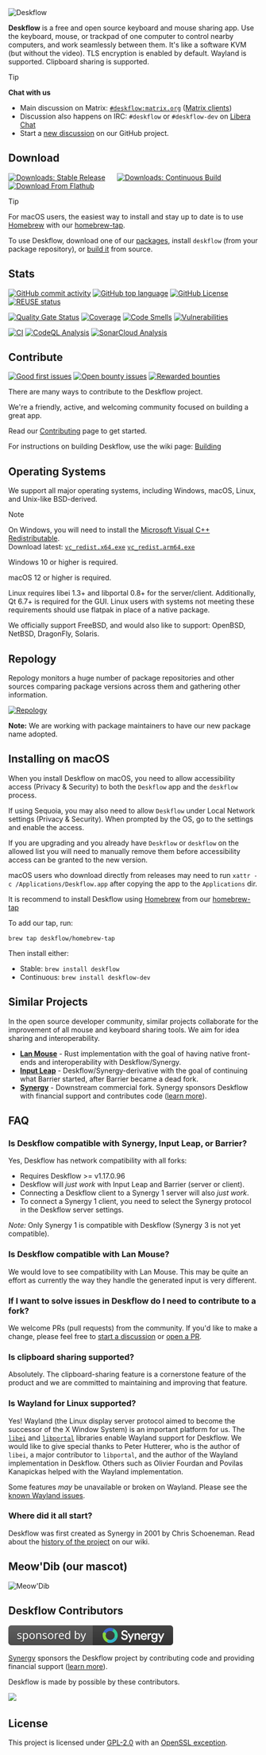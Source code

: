 <picture>
  <source media="(prefers-color-scheme: dark)" srcset="https://github.com/deskflow/deskflow-artwork/blob/main/logo/deskflow-logo-dark-200px.png?raw=true">
  <source media="(prefers-color-scheme: light)" srcset="https://github.com/deskflow/deskflow-artwork/blob/main/logo/deskflow-logo-light-200px.png?raw=true">
  <img alt="Deskflow" src="https://github.com/user-attachments/assets/f005b958-24df-4f4a-9bfd-4f834dae59d6">
</picture>

**Deskflow** is a free and open source keyboard and mouse sharing app.
Use the keyboard, mouse, or trackpad of one computer to control nearby computers,
and work seamlessly between them.
It's like a software KVM (but without the video).
TLS encryption is enabled by default. Wayland is supported. Clipboard sharing is supported.

> [!TIP]
>
> **Chat with us**
>
> - Main discussion on Matrix: [`#deskflow:matrix.org`](https://matrix.to/#/#deskflow:matrix.org) ([Matrix clients](https://matrix.org/ecosystem/clients/))
> - Discussion also happens on IRC: `#deskflow` or `#deskflow-dev` on [Libera Chat](https://libera.chat/)
> - Start a [new discussion](https://github.com/deskflow/deskflow/discussions) on our GitHub project.

## Download

[![Downloads: Stable Release](https://img.shields.io/github/downloads/deskflow/deskflow/latest/total?style=for-the-badge&logo=github&label=Download%20Stable)](https://github.com/deskflow/deskflow/releases/latest)&nbsp;&nbsp;&nbsp;&nbsp;&nbsp;&nbsp;[![Downloads: Continuous Build](https://img.shields.io/github/downloads/deskflow/deskflow/continuous/total?style=for-the-badge&logo=github&label=Download%20Continuous)](https://github.com/deskflow/deskflow/releases/continuous)&nbsp;&nbsp;&nbsp;&nbsp;&nbsp;&nbsp;[![Download From Flathub](https://img.shields.io/flathub/downloads/org.deskflow.deskflow?style=for-the-badge&logo=flathub&label=Download%20from%20flathub)](https://flathub.org/apps/org.deskflow.deskflow)

> [!TIP]
> For macOS users, the easiest way to install and stay up to date is to use [Homebrew](https://brew.sh) with our [homebrew-tap](https://github.com/deskflow/homebrew-tap).

To use Deskflow, download one of our [packages](https://github.com/deskflow/deskflow/releases), install `deskflow` (from your package repository), or [build it](https://github.com/deskflow/deskflow/wiki/Building) from source.

## Stats

[![GitHub commit activity](https://img.shields.io/github/commit-activity/m/deskflow/deskflow?logo=github)](https://github.com/deskflow/deskflow/commits/master/)
[![GitHub top language](https://img.shields.io/github/languages/top/deskflow/deskflow?logo=github)](https://github.com/deskflow/deskflow/commits/master/)
[![GitHub License](https://img.shields.io/github/license/deskflow/deskflow?logo=github)](LICENSE)
[![REUSE status](https://api.reuse.software/badge/github.com/deskflow/deskflow)](https://api.reuse.software/info/github.com/deskflow/deskflow)

[![Quality Gate Status](https://sonarcloud.io/api/project_badges/measure?project=deskflow_deskflow&metric=alert_status)](https://sonarcloud.io/summary/new_code?id=deskflow_deskflow)
[![Coverage](https://sonarcloud.io/api/project_badges/measure?project=deskflow_deskflow&metric=coverage)](https://sonarcloud.io/summary/new_code?id=deskflow_deskflow)
[![Code Smells](https://sonarcloud.io/api/project_badges/measure?project=deskflow_deskflow&metric=code_smells)](https://sonarcloud.io/summary/new_code?id=deskflow_deskflow)
[![Vulnerabilities](https://sonarcloud.io/api/project_badges/measure?project=deskflow_deskflow&metric=vulnerabilities)](https://sonarcloud.io/summary/new_code?id=deskflow_deskflow)

[![CI](https://github.com/deskflow/deskflow/actions/workflows/continuous-integration.yml/badge.svg)](https://github.com/deskflow/deskflow/actions/workflows/continuous-integration.yml)
[![CodeQL Analysis](https://github.com/deskflow/deskflow/actions/workflows/codeql-analysis.yml/badge.svg)](https://github.com/deskflow/deskflow/actions/workflows/codeql-analysis.yml)
[![SonarCloud Analysis](https://github.com/deskflow/deskflow/actions/workflows/sonarcloud-analysis.yml/badge.svg)](https://github.com/deskflow/deskflow/actions/workflows/sonarcloud-analysis.yml)

## Contribute

[![Good first issues](https://img.shields.io/github/issues/deskflow/deskflow/good%20first%20issue?label=good%20first%20issues&color=%2344cc11)](https://github.com/deskflow/deskflow/labels/good%20first%20issue) [![Open bounty issues](https://img.shields.io/github/issues/deskflow/deskflow/%F0%9F%92%8E%20bounty?label=💎%20open%20bounty%20issues&color=%2344cc11)](https://github.com/deskflow/deskflow/issues?q=is%3Aissue%20state%3Aopen%20label%3A%22%F0%9F%92%8E%20bounty%22) [![Rewarded bounties](https://img.shields.io/github/issues-search/deskflow/deskflow?query=label%3A%22%F0%9F%92%B0%20rewarded%22&label=%F0%9F%92%B0%20rewarded%20bounties&color=yellow)](https://github.com/deskflow/deskflow/issues?q=label%3A%22%F0%9F%92%B0%20rewarded%22%20sort%3Aupdated-desc)

There are many ways to contribute to the Deskflow project.

We're a friendly, active, and welcoming community focused on building a great app.

Read our [Contributing](https://github.com/deskflow/deskflow/wiki/Contributing) page to get started.

For instructions on building Deskflow, use the wiki page: [Building](https://github.com/deskflow/deskflow/wiki/Building)

## Operating Systems

We support all major operating systems, including Windows, macOS, Linux, and Unix-like BSD-derived.

> [!NOTE]
> On Windows, you will need to install the
> [Microsoft Visual C++ Redistributable](https://learn.microsoft.com/en-us/cpp/windows/latest-supported-vc-redist?view=msvc-170#latest-microsoft-visual-c-redistributable-version).  
> Download latest: [`vc_redist.x64.exe`](https://aka.ms/vs/17/release/vc_redist.x64.exe) [`vc_redist.arm64.exe`](https://aka.ms/vs/17/release/vc_redist.arm64.exe)

Windows 10 or higher is required.

macOS 12 or higher is required.

Linux requires libei 1.3+ and libportal 0.8+ for the server/client. Additionally, Qt 6.7+ is required for the GUI.
Linux users with systems not meeting these requirements should use flatpak in place of a native package.

We officially support FreeBSD, and would also like to support: OpenBSD, NetBSD, DragonFly, Solaris.

## Repology

Repology monitors a huge number of package repositories and other sources comparing package
versions across them and gathering other information.

[![Repology](https://repology.org/badge/vertical-allrepos/deskflow.svg?exclude_unsupported=1)](https://repology.org/project/deskflow/versions)

**Note:** We are working with package maintainers to have our new package name adopted.

## Installing on macOS

When you install Deskflow on macOS, you need to allow accessibility access (Privacy & Security) to both the `Deskflow` app and the `deskflow` process.

If using Sequoia, you may also need to allow `Deskflow` under Local Network‍ settings (Privacy & Security).
When prompted by the OS, go to the settings and enable the access.

If you are upgrading and you already have `Deskflow` or `deskflow`
on the allowed list you will need to manually remove them before accessibility access can be granted to the new version.

macOS users who download directly from releases may need to run `xattr -c /Applications/Deskflow.app` after copying the app to the `Applications` dir.

It is recommend to install Deskflow using [Homebrew](https://brew.sh) from our [homebrew-tap](https://github.com/deskflow/homebrew-tap)

To add our tap, run:

```
brew tap deskflow/homebrew-tap
```

Then install either:

- Stable: `brew install deskflow`
- Continuous: `brew install deskflow-dev`

## Similar Projects

In the open source developer community, similar projects collaborate for the improvement of all
mouse and keyboard sharing tools. We aim for idea sharing and interoperability.

- [**Lan Mouse**](https://github.com/feschber/lan-mouse) -
  Rust implementation with the goal of having native front-ends and interoperability with
  Deskflow/Synergy.
- [**Input Leap**](https://github.com/input-leap/input-leap) -
  Deskflow/Synergy-derivative with the goal of continuing what Barrier started, after Barrier
  became a dead fork.
- [**Synergy**](https://symless.com/synergy) -
  Downstream commercial fork. Synergy sponsors Deskflow with financial support and contributes code ([learn more](https://github.com/deskflow/deskflow/wiki/Relationship-with-Synergy)).

## FAQ

### Is Deskflow compatible with Synergy, Input Leap, or Barrier?

Yes, Deskflow has network compatibility with all forks:

- Requires Deskflow >= v1.17.0.96
- Deskflow will _just work_ with Input Leap and Barrier (server or client).
- Connecting a Deskflow client to a Synergy 1 server will also _just work_.
- To connect a Synergy 1 client, you need to select the Synergy protocol in the Deskflow server settings.

_Note:_ Only Synergy 1 is compatible with Deskflow (Synergy 3 is not yet compatible).

### Is Deskflow compatible with Lan Mouse?

We would love to see compatibility with Lan Mouse. This may be quite an effort as currently the way they handle the generated input is very different.

### If I want to solve issues in Deskflow do I need to contribute to a fork?

We welcome PRs (pull requests) from the community. If you'd like to make a change, please feel
free to [start a discussion](https://github.com/deskflow/deskflow/discussions) or
[open a PR](https://github.com/deskflow/deskflow/wiki/Contributing).

### Is clipboard sharing supported?

Absolutely. The clipboard-sharing feature is a cornerstone feature of the product and we are
committed to maintaining and improving that feature.

### Is Wayland for Linux supported?

Yes! Wayland (the Linux display server protocol aimed to become the successor of the X Window
System) is an important platform for us.
The [`libei`](https://gitlab.freedesktop.org/libinput/libei) and
[`libportal`](https://github.com/flatpak/libportal) libraries enable
Wayland support for Deskflow. We would like to give special thanks to Peter Hutterer,
who is the author of `libei`, a major contributor to `libportal`, and the author of the Wayland
implementation in Deskflow. Others such as Olivier Fourdan and Povilas Kanapickas helped with the
Wayland implementation.

Some features _may_ be unavailable or broken on Wayland. Please see the [known Wayland issues](https://github.com/deskflow/deskflow/discussions/7499).

### Where did it all start?

Deskflow was first created as Synergy in 2001 by Chris Schoeneman.
Read about the [history of the project](https://github.com/deskflow/deskflow/wiki/History) on our
wiki.

## Meow'Dib (our mascot)

![Meow'Dib](https://github.com/user-attachments/assets/726f695c-3dfb-4abd-875d-ed658f6c610f)

## Deskflow Contributors

[![Sponsored by Synergy](https://raw.githubusercontent.com/deskflow/deskflow-artwork/b2c72a3e60a42dee793bd47efc275b5ee0bdaa5f/misc/synergy-sponsor.svg)](https://symless.com/synergy)

[Synergy](https://symless.com/synergy) sponsors the Deskflow project by contributing code and providing financial support ([learn more](https://github.com/deskflow/deskflow/wiki/Relationship-with-Synergy)).

Deskflow is made by possible by these contributors.

 <a href = "https://github.com/deskflow/deskflow/graphs/contributors">
   <img src = "https://contrib.rocks/image?repo=deskflow/deskflow"/>
 </a>

## License

This project is licensed under [GPL-2.0](LICENSE) with an [OpenSSL exception](LICENSES/LicenseRef-OpenSSL-Exception.txt).
